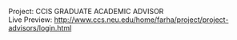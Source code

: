 Project: CCIS GRADUATE ACADEMIC ADVISOR  
Live Preview: http://www.ccs.neu.edu/home/farha/project/project-advisors/login.html
